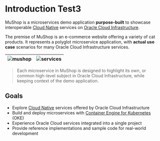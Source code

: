 # Introduction Test3

MuShop is a microservices demo application **purpose-built** to showcase
interoperable [Cloud Native](https://www.oracle.com/cloud/cloud-native/) services on
[Oracle Cloud Infrastructure](https://www.oracle.com/cloud/).

The premise of MuShop is an e-commerce website offering a variety of cat
products. It represents a polyglot microservice application, with **actual use case**
scenarios for many Oracle Cloud Infrastructure services.

| ![mushop](mushop.home.png "MuShop UI") | ![services](images/mushop.about.png "MuShop Services") |
| -- | -- |

> Each microservice in MuShop is designed to highlight its own, or common high-level
subject in Oracle Cloud Infrastructure, while keeping context of the demo application.

## Goals

- Explore [Cloud Native](#cloud-native) services offered by Oracle Cloud Infrastructure
- Build and deploy microservices with [Container Engine for Kubernetes](https://www.oracle.com/cloud/compute/container-engine-kubernetes.html) (OKE)
- Experience Oracle Cloud services integrated into a single project
- Provide reference implementations and sample code for real-world development
